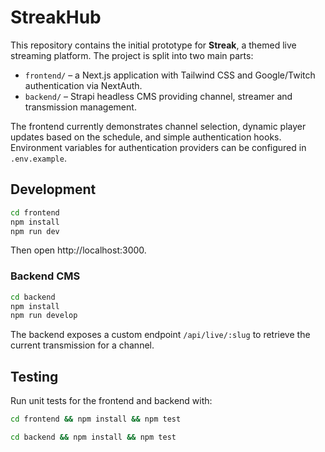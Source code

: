 # StreakHub

This repository contains the initial prototype for **Streak**, a themed live streaming platform. The project is split into two main parts:

- `frontend/` – a Next.js application with Tailwind CSS and Google/Twitch authentication via NextAuth.
- `backend/` – Strapi headless CMS providing channel, streamer and transmission management.

The frontend currently demonstrates channel selection, dynamic player updates based on the schedule, and simple authentication hooks. Environment variables for authentication providers can be configured in `.env.example`.

## Development

```bash
cd frontend
npm install
npm run dev
```

Then open http://localhost:3000.

### Backend CMS

```bash
cd backend
npm install
npm run develop
```

The backend exposes a custom endpoint `/api/live/:slug` to retrieve the current transmission for a channel.

## Testing

Run unit tests for the frontend and backend with:

```bash
cd frontend && npm install && npm test
```

```bash
cd backend && npm install && npm test
```
